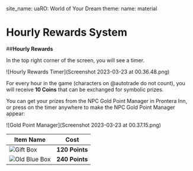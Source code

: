 site_name: uaRO: World of Your Dream
theme:
  name: material
# Hourly Rewards System

##**Hourly Rewards**

In the top right corner of the screen, you will see a timer.

![Hourly Rewards Timer](Screenshot 2023-03-23 at 00.36.48.png)

For every hour in the game (characters on @autotrade do not count), you will receive **10 Coins** that can be exchanged for symbolic prizes.

You can get your prizes from the NPC Gold Point Manager in Prontera Inn, or press on the timer anywhere to make the NPC Gold Point Manager appear:

![Gold Point Manager](Screenshot 2023-03-23 at 00.37.15.png)

| Item Name        | Cost  |
|------------------|-------|
| ![Gift Box](644.gif)  | **120 Points** |
| ![Old Blue Box](603.gif) | **240 Points** |
